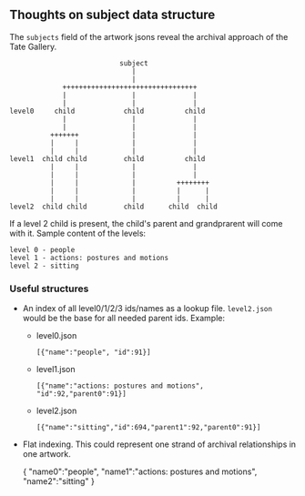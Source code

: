 Thoughts on subject data structure
---

The `subjects` field of the artwork jsons reveal the archival approach of the Tate Gallery.

                               subject
                                  |
                                  |
                 +++++++++++++++++++++++++++++++++
                 |                |              |
                 |                |              |
    level0     child            child          child
                 |                |              |
                 |                |              |
              +++++++             |              |
              |     |             |              |
              |     |             |              |
    level1  child child         child          child
              |     |             |              |
              |     |             |              |
              |     |             |          ++++++++
              |     |             |          |      |
              |     |             |          |      |
    level2  child child         child      child  child


If a level 2 child is present, the child's parent and grandprarent will come with it. Sample content of the levels:

    level 0 - people
    level 1 - actions: postures and motions
    level 2 - sitting

### Useful structures

- An index of all level0/1/2/3 ids/names as a lookup file. `level2.json` would be the base for all needed parent ids. Example:

  - level0.json
    
    `[{"name":"people", "id":91}]`
    
  - level1.json
    
    `[{"name":"actions: postures and motions", "id":92,"parent0":91}]`
    
  - level2.json
    
    `[{"name":"sitting","id":694,"parent1":92,"parent0":91}]`

- Flat indexing. This could represent one strand of archival relationships in one artwork.
    
    {
		"name0":"people",
		"name1":"actions: postures and motions",
		"name2":"sitting"
	}
